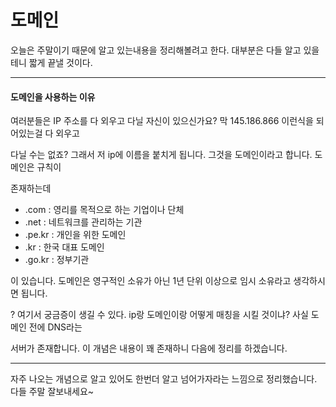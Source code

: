 # 도메인

오늘은 주말이기 때문에 알고 있는내용을 정리해볼려고 한다. 대부분은 다들 알고 있을 테니 짧게 끝낼 것이다.

___

#### 도메인을 사용하는 이유

여러분들은 IP 주소를 다 외우고 다닐 자신이 있으신가요? 막 145.186.866 이런식을 되어있는걸 다 외우고 

다닐 수는 없죠? 그래서 저 ip에 이름을 붙치게 됩니다. 그것을 도메인이라고 합니다. 도메인은 규칙이 

존재하는데  

- .com : 영리를 목적으로 하는 기업이나 단체
- .net : 네트워크를 관리하는 기관
- .pe.kr : 개인을 위한 도메인
- .kr : 한국 대표 도메인
- .go.kr : 정부기관

이 있습니다.  도메인은 영구적인 소유가 아닌 1년 단위 이상으로 임시 소유라고 생각하시면 됩니다.



? 여기서 궁금증이 생길 수 있다. ip랑 도메인이랑 어떻게 매칭을 시킬 것이냐? 사실 도메인 전에 DNS라는 

서버가 존재합니다. 이 개념은 내용이 꽤 존재하니 다음에 정리를 하겠습니다.



___

자주 나오는 개념으로 알고 있어도 한번더 알고 넘어가자라는 느낌으로 정리했습니다. 다들 주말 잘보내세요~		